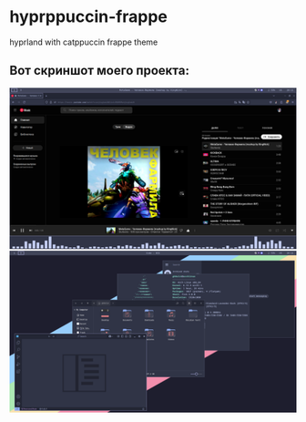# hyprppuccin-frappe
hyprland with catppuccin frappe theme

## Вот скриншот моего проекта:

![Скриншот интерфейса](https://github.com/Gh0uli4/hyprppuccin-frappe/blob/main/screen/2.png)
![Скриншот интерфейса](https://github.com/Gh0uli4/hyprppuccin-frappe/blob/main/screen/1.png)
